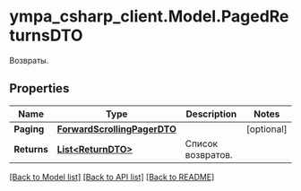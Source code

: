 # ympa_csharp_client.Model.PagedReturnsDTO
Возвраты.

## Properties

Name | Type | Description | Notes
------------ | ------------- | ------------- | -------------
**Paging** | [**ForwardScrollingPagerDTO**](ForwardScrollingPagerDTO.md) |  | [optional] 
**Returns** | [**List&lt;ReturnDTO&gt;**](ReturnDTO.md) | Список возвратов. | 

[[Back to Model list]](../README.md#documentation-for-models) [[Back to API list]](../README.md#documentation-for-api-endpoints) [[Back to README]](../README.md)

